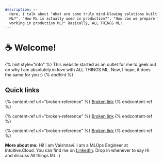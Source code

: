 ```yaml
---
description: >-
  Here, I talk about "What are some truly mind-blowing solutions built with
  ML?", "How ML is actually used in production?", "How can we prepare for
  working in production ML?" Basically, ALL THINGS ML!
---
```


# ☕ Welcome!

{% hint style="info" %}
This website started as an outlet for me to geek out on why I am absolutely in love with ALL THINGS ML. Now, I hope, it does the same for you :)
{% endhint %}

## Quick links

{% content-ref url="broken-reference" %}
[Broken link](broken-reference)
{% endcontent-ref %}

{% content-ref url="broken-reference" %}
[Broken link](broken-reference)
{% endcontent-ref %}

{% content-ref url="broken-reference" %}
[Broken link](broken-reference)
{% endcontent-ref %}

**More about me:** Hi! I am Vaishnavi. I am a MLOps Engineer at Intuitive.Cloud. You can find me on [LinkedIn](https://www.linkedin.com/in/vaishnavisonawane/). Drop in whenever to say Hi and discuss All things ML :)&#x20;
